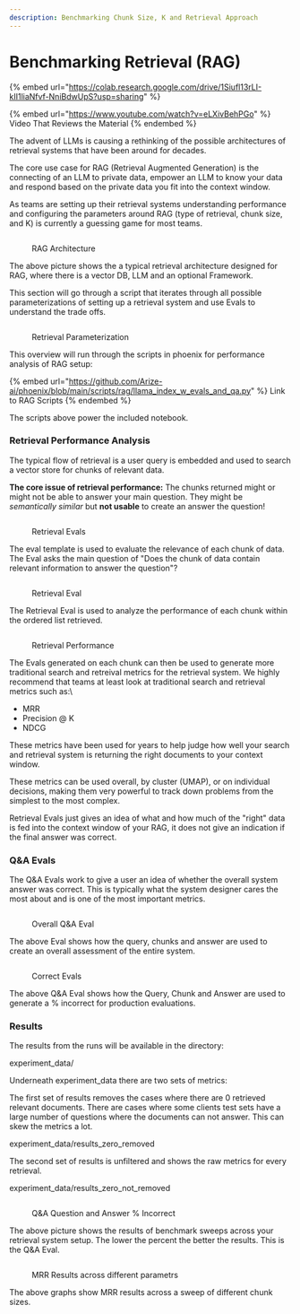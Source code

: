 ```yaml
---
description: Benchmarking Chunk Size, K and Retrieval Approach
---
```


# Benchmarking Retrieval (RAG)

{% embed url="https://colab.research.google.com/drive/1Siufl13rLI-kII1liaNfvf-NniBdwUpS?usp=sharing" %}

{% embed url="https://www.youtube.com/watch?v=eLXivBehPGo" %}
Video That Reviews the Material&#x20;
{% endembed %}

The advent of LLMs is causing a rethinking of the possible architectures of retrieval systems that have been around for decades.&#x20;

The core use case for RAG (Retrieval Augmented Generation) is the connecting of an LLM to private data, empower an LLM to know your data and respond based on the private data you fit into the context window.&#x20;

As teams are setting up their retrieval systems understanding performance and configuring the parameters around RAG (type of retrieval, chunk size, and K) is currently a guessing game for most teams.&#x20;

<figure><img src="../.gitbook/assets/Screenshot 2023-10-09 at 11.22.11 AM.png" alt=""><figcaption><p>RAG Architecture</p></figcaption></figure>

The above picture shows the a typical retrieval architecture designed for RAG, where there is a vector DB, LLM and an optional Framework.&#x20;

This section will go through a script that iterates through all possible parameterizations of setting up a retrieval system and use Evals to understand the trade offs.

&#x20;

<figure><img src="../.gitbook/assets/Screenshot 2023-10-09 at 11.31.03 AM.png" alt=""><figcaption><p>Retrieval Parameterization</p></figcaption></figure>

This overview will run through the scripts in phoenix for performance analysis of RAG setup:

{% embed url="https://github.com/Arize-ai/phoenix/blob/main/scripts/rag/llama_index_w_evals_and_qa.py" %}
Link to RAG Scripts
{% endembed %}

The scripts above power the included notebook.

### Retrieval Performance Analysis

The typical flow of retrieval is a user query is embedded and used to search a vector store for chunks of relevant data.&#x20;

**The core issue of retrieval performance:** The chunks returned might or might not be able to answer your main question. They might be _semantically similar_ but **not usable** to create an answer the question!

<figure><img src="../.gitbook/assets/Screenshot 2023-10-09 at 11.28.39 AM.png" alt=""><figcaption><p>Retrieval Evals</p></figcaption></figure>

&#x20; The eval template is used to evaluate the relevance of each chunk of data. The Eval asks the main question of "Does the chunk of data contain relevant information to answer the question"?

<figure><img src="../.gitbook/assets/Screenshot 2023-10-09 at 11.59.47 AM.png" alt=""><figcaption><p>Retrieval Eval</p></figcaption></figure>

The Retrieval Eval is used to analyze the performance of each chunk within the ordered list retrieved.

<figure><img src="../.gitbook/assets/Screenshot 2023-10-09 at 12.02.24 PM.png" alt=""><figcaption><p>Retrieval Performance</p></figcaption></figure>

The Evals generated on each chunk can then be used to generate more traditional search and retreival metrics for the retrieval system. We highly recommend that teams at least look at traditional search and retrieval metrics such as:\


* MRR
* Precision @ K
* NDCG

These metrics have been used for years to help judge how well your search and retrieval system is returning the right documents to your context window.

These metrics can be used overall, by cluster (UMAP), or on individual decisions, making them very powerful to track down problems from the simplest to the most complex.&#x20;

Retrieval Evals just gives an idea of what and how much of the "right" data is fed into the context window of your RAG, it does not give an indication if the final answer was correct.&#x20;

### Q\&A Evals

The Q\&A Evals work to give a user an idea of whether the overall system answer was correct. This is typically what the system designer cares the most about and is one of the most important metrics.&#x20;

<figure><img src="../.gitbook/assets/Screenshot 2023-10-09 at 12.16.18 PM.png" alt=""><figcaption><p>Overall Q&#x26;A Eval</p></figcaption></figure>

The above Eval shows how the query, chunks and answer are used to create an overall assessment of the entire system.&#x20;

<figure><img src="../.gitbook/assets/Screenshot 2023-10-09 at 12.20.11 PM.png" alt=""><figcaption><p>Correct Evals</p></figcaption></figure>

The above Q\&A Eval shows how the Query, Chunk and Answer are used to generate a % incorrect for production evaluations.&#x20;

### Results

The results from the runs will be available in the directory:

experiment\_data/

Underneath experiment\_data there are two sets of metrics:

The first set of results removes the cases where there are 0 retrieved relevant documents. There are cases where some clients test sets have a large number of questions where the documents can not answer. This can skew the metrics a lot. &#x20;

experiment\_data/results\_zero\_removed

The second set of results is unfiltered and shows the raw metrics for every retrieval.&#x20;

experiment\_data/results\_zero\_not\_removed

<figure><img src="../.gitbook/assets/Screenshot 2023-10-09 at 2.39.24 PM.png" alt=""><figcaption><p>Q&#x26;A Question and Answer % Incorrect</p></figcaption></figure>

The above picture shows the results of benchmark sweeps across your retrieval system setup. The lower the percent the better the results. This is the Q\&A Eval.

<figure><img src="../.gitbook/assets/Screenshot 2023-10-09 at 2.40.52 PM.png" alt=""><figcaption><p>MRR Results across different parametrs</p></figcaption></figure>

The above graphs show MRR results across a sweep of different chunk sizes.

